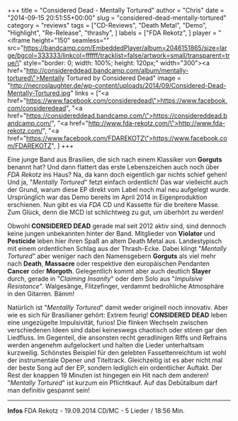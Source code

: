 +++
title = "Considered Dead - Mentally Tortured"
author = "Chris"
date = "2014-09-15 20:51:55+00:00"
slug = "considered-dead-mentally-tortured"
category = "reviews"
tags = ["CD-Reviews", "Death Metal", "Demo", "Highlight", "Re-Release", "thrashy", ]
labels = ["FDA Rekotz", ]
player = "<iframe height=\"150\" seamless=\"\" src=\"https://bandcamp.com/EmbeddedPlayer/album=2046151865/size=large/bgcol=333333/linkcol=ffffff/tracklist=false/artwork=small/transparent=true/\" style=\"border: 0; width: 100%; height: 120px;\" width=\"300\"><a href=\"http://considereddead.bandcamp.com/album/mentally-tortured\">Mentally Tortured by Considered Dead</a></iframe>"
image = "http://necroslaughter.de/wp-content/uploads/2014/09/Considered-Dead-Mentally-Tortured.jpg"
links = ["<a href=\"https://www.facebook.com/consideredead\">https://www.facebook.com/consideredead</a>", "<a href=\"https://considereddead.bandcamp.com/\">https://considereddead.bandcamp.com/</a>", "<a href=\"http://www.fda-rekotz.com/\">http://www.fda-rekotz.com/</a>", "<a href=\"https://www.facebook.com/FDAREKOTZ\">https://www.facebook.com/FDAREKOTZ</a>", ]
+++

Eine junge Band aus Brasilien, die sich nach einem Klassiker von **Gorguts** benannt hat? Und dann flattert das erste Lebenszeichen auch noch über _FDA Rekotz_ ins Haus? Na, da kann doch eigentlich gar nichts schief gehen! Und ja, "_Mentally Tortured_" fetzt einfach ordentlich! Das war vielleicht auch der Grund, warum diese EP direkt vom Label noch mal neu aufgelegt wurde. Ursprünglich war das Demo bereits im April 2014 in Eigenproduktion erschienen. Nun gibt es via _FDA_ CD und Kassette für die breitere Masse. Zum Glück, denn die MCD ist schlichtweg zu gut, um überhört zu werden!

Obwohl **CONSIDERED DEAD** gerade mal seit 2012 aktiv sind, sind dennoch keine jungen unbekannten hinter der Band. Mitglieder von **Violator** und **Pesticide** leben hier ihren Spaß an altem Death Metal aus. Landestypisch mit einem ordentlichen Schlag aus der Thrash-Ecke. Dabei klingt "_Mentally Tortured_" aber weniger nach den Namensgebern **Gorguts** als viel mehr nach **Death**, **Massacre** oder respektive den europäischen Pendanten **Cancer** oder **Morgoth**. Gelegentlich kommt aber auch deutlich **Slayer** durch, gerade in "_Claiming Insanity_" oder dem Solo aus "_Impulsive Resistance_". Walgesänge, Flitzefinger, verdammt bedrohliche Atmosphäre in den Gitarren. Bämm!

Natürlich ist "_Mentallly Tortured_" damit weder originell noch innovativ. Aber wie es sich für Brasilianer gehört: Extrem feurig! **CONSIDERED DEAD** leben eine ungezügelte Impulsivität, furios! Die flinken Wechseln zwischen verschiedenen Ideen sind dabei keineswegs chaotisch oder stören gar den Liedfluss. Im Gegenteil, die ansonsten recht geradlinigen Riffs und Refrains werden angenehm aufgelockert und halten die Lieder unterhaltsam kurzweilig. Schönstes Beispiel für den gelebten Fassettenreichtum ist wohl der instrumentale Opener und Titeltrack. Gleichzeitig ist es aber nicht mal der beste Song auf der EP, sondern lediglich ein ordentlicher Auftakt. Der Rest der knappen 19 Minuten ist hingegen ein Hit nach dem anderen! "_Mentally Tortured_" ist kurzum ein Pflichtkauf. Auf das Debütalbum darf man definitiv gespannt sein!





---
**Infos**
FDA Rekotz - 19.09.2014
CD/MC - 5 Lieder / 18:56 Min.
